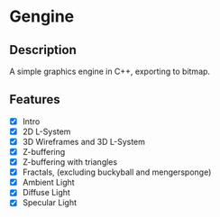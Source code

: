 # Gengine

## Description
A simple graphics engine in C++, exporting to bitmap.

## Features
- [x] Intro
- [x] 2D L-System
- [x] 3D Wireframes and 3D L-System
- [x] Z-buffering
- [x] Z-buffering with triangles
- [x] Fractals, (excluding buckyball and mengersponge)
- [x] Ambient Light
- [x] Diffuse Light
- [x] Specular Light

